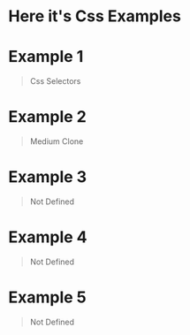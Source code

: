 # Here it's Css Examples

# Example 1 
>Css Selectors

# Example 2 
>Medium Clone

# Example 3
>Not Defined
# Example 4
>Not Defined
# Example 5
>Not Defined